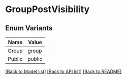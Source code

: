 # GroupPostVisibility

## Enum Variants

| Name | Value |
|---- | -----|
| Group | group |
| Public | public |


[[Back to Model list]](../README.md#documentation-for-models) [[Back to API list]](../README.md#documentation-for-api-endpoints) [[Back to README]](../README.md)


